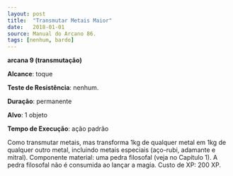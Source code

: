 ```yaml
---
layout: post
title:  "Transmutar Metais Maior"
date:   2018-01-01
source: Manual do Arcano 86.
tags: [nenhum, bardo]
---
```


**arcana 9 (transmutação)**

**Alcance**: toque

**Teste de Resistência**: nenhum.

**Duração**: permanente

**Alvo**: 1 objeto

**Tempo de Execução**: ação padrão

Como transmutar metais, mas transforma 1kg de qualquer metal em 1kg de qualquer outro metal, incluindo metais especiais (aço-rubi, adamante e mitral).
Componente material: uma pedra filosofal (veja no Capítulo 1). A pedra filosofal não é consumida ao lançar a magia.
Custo de XP: 200 XP.
